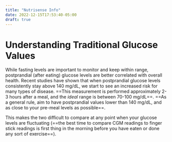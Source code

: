```yaml
---
title: "Nutrisense Info"
date: 2022-12-15T17:53:40-05:00
draft: true
---
```

# Understanding Traditional Glucose Values


While fasting levels are important to monitor and keep within range, postprandial (after eating) glucose levels are better correlated with overall health. Recent studies have shown that when postprandial glucose levels consistently stay above 140 mg/dL, we start to see an increased risk for many types of disease. ==This measurement is performed approximately 2-3 hours after a meal, and the _ideal_ range is between 70-100 mg/dL==. ==As a general rule, aim to have postprandial values lower than 140 mg/dL, and as close to your pre-meal levels as possible==.

This makes the two difficult to compare at any point when your glucose levels are fluctuating (==the best time to compare CGM readings to finger stick readings is first thing in the morning before you have eaten or done any sort of exercise==).